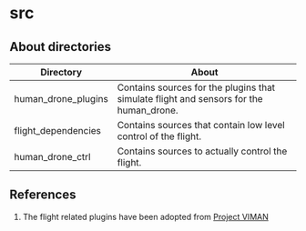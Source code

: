# src

## About directories

| Directory | About |
| --- | --- |
| human_drone_plugins | Contains sources for the plugins that simulate flight and sensors for the human_drone. |
| flight_dependencies | Contains sources that contain low level control of the flight.  |
| human_drone_ctrl | Contains sources to actually control the flight.  |

## References
1. The flight related plugins have been adopted from [Project VIMAN](https://github.com/ProjectViman/viman.git)
